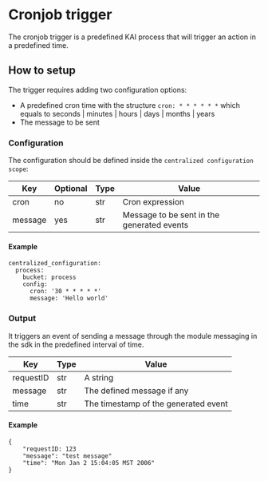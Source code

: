 # Cronjob trigger

The cronjob trigger is a predefined KAI process that will trigger an action in a predefined time.  

## How to setup

The trigger requires adding two configuration options:
- A predefined cron time with the structure `cron: * * * * * *` which equals to seconds | minutes | hours | days | months | years
- The message to be sent

### Configuration 

The configuration should be defined inside the `centralized configuration scope`:

| Key            | Optional  | Type | Value                                                                                         |
|----------------|-----------|------|-----------------------------------------------------------------------------------------------|
| cron | no        | str  | Cron expression     |
| message | yes        | str  | Message to be sent in the generated events      |

#### Example

```
centralized_configuration:
  process:
    bucket: process
    config:
      cron: '30 * * * * *'
      message: 'Hello world'
```

### Output

It triggers an event of sending a message through the module messaging in the sdk in the predefined interval of time.

| Key       | Type | Value                                                                  |
|-----------|------|------------------------------------------------------------------------|
| requestID | str  | A string                                     |
| message  | str  | The defined message if any    |
| time     | str  | The timestamp of the generated event |

#### Example

```
{
	"requestID: 123
	"message": "test message"
	"time": "Mon Jan 2 15:04:05 MST 2006"
}
```

